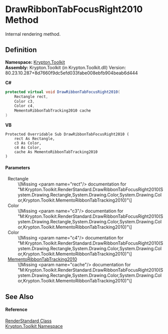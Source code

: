 # DrawRibbonTabFocusRight2010 Method


Internal rendering method.



## Definition
**Namespace:** <a href="79d2eac2-21f4-54ff-7552-b20c33c30600.md">Krypton.Toolkit</a>  
**Assembly:** Krypton.Toolkit (in Krypton.Toolkit.dll) Version: 80.23.10.287+8d7660f9dc5efd033fabe008ebfb904beab6d444

**C#**
``` C#
protected virtual void DrawRibbonTabFocusRight2010(
	Rectangle rect,
	Color c3,
	Color c4,
	MementoRibbonTabTracking2010 cache
)
```
**VB**
``` VB
Protected Overridable Sub DrawRibbonTabFocusRight2010 ( 
	rect As Rectangle,
	c3 As Color,
	c4 As Color,
	cache As MementoRibbonTabTracking2010
)
```



#### Parameters
<dl><dt>  Rectangle</dt><dd>\[Missing &lt;param name="rect"/&gt; documentation for "M:Krypton.Toolkit.RenderStandard.DrawRibbonTabFocusRight2010(System.Drawing.Rectangle,System.Drawing.Color,System.Drawing.Color,Krypton.Toolkit.MementoRibbonTabTracking2010)"\]</dd><dt>  Color</dt><dd>\[Missing &lt;param name="c3"/&gt; documentation for "M:Krypton.Toolkit.RenderStandard.DrawRibbonTabFocusRight2010(System.Drawing.Rectangle,System.Drawing.Color,System.Drawing.Color,Krypton.Toolkit.MementoRibbonTabTracking2010)"\]</dd><dt>  Color</dt><dd>\[Missing &lt;param name="c4"/&gt; documentation for "M:Krypton.Toolkit.RenderStandard.DrawRibbonTabFocusRight2010(System.Drawing.Rectangle,System.Drawing.Color,System.Drawing.Color,Krypton.Toolkit.MementoRibbonTabTracking2010)"\]</dd><dt>  <a href="a0dbbbe8-c5b8-821b-3681-d3b9d2252925.md">MementoRibbonTabTracking2010</a></dt><dd>\[Missing &lt;param name="cache"/&gt; documentation for "M:Krypton.Toolkit.RenderStandard.DrawRibbonTabFocusRight2010(System.Drawing.Rectangle,System.Drawing.Color,System.Drawing.Color,Krypton.Toolkit.MementoRibbonTabTracking2010)"\]</dd></dl>

## See Also


#### Reference
<a href="8a8b9945-a6ad-21c4-5182-014e3b962e19.md">RenderStandard Class</a>  
<a href="79d2eac2-21f4-54ff-7552-b20c33c30600.md">Krypton.Toolkit Namespace</a>  
